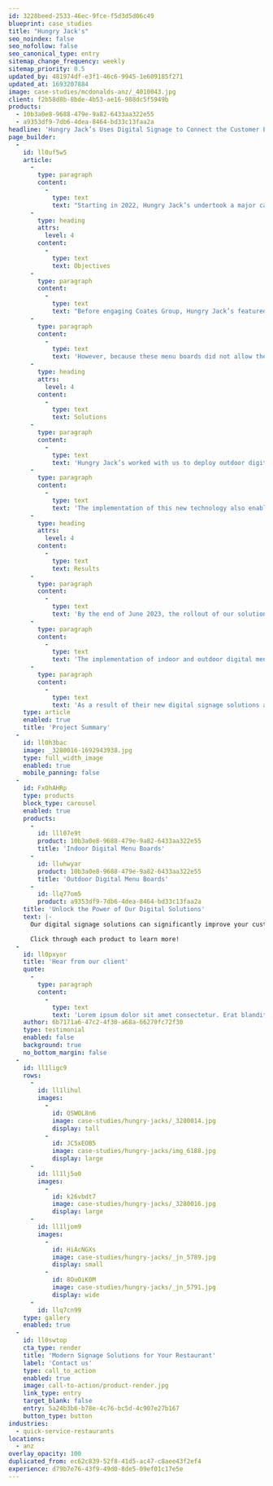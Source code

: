```yaml
---
id: 3228beed-2533-46ec-9fce-f5d3d5d06c49
blueprint: case_studies
title: "Hungry Jack's"
seo_noindex: false
seo_nofollow: false
seo_canonical_type: entry
sitemap_change_frequency: weekly
sitemap_priority: 0.5
updated_by: 481974df-e3f1-46c6-9945-1e609185f271
updated_at: 1693207884
image: case-studies/mcdonalds-anz/_4010043.jpg
client: f2b58d8b-8bde-4b53-ae16-988dc5f5949b
products:
  - 10b3a0e8-9688-479e-9a82-6433aa322e55
  - a9353df9-7db6-4dea-8464-bd33c13faa2a
headline: 'Hungry Jack’s Uses Digital Signage to Connect the Customer Experience at +300 Locations'
page_builder:
  -
    id: ll0uf5w5
    article:
      -
        type: paragraph
        content:
          -
            type: text
            text: "Starting in 2022, Hungry Jack’s undertook a major campaign to uplift their entire customer journey experience – both in restaurant and in the drive thru – through the installation of modern indoor and outdoor digital menu boards across Australia.\_"
      -
        type: heading
        attrs:
          level: 4
        content:
          -
            type: text
            text: Objectives
      -
        type: paragraph
        content:
          -
            type: text
            text: "Before engaging Coates Group, Hungry Jack’s featured static restaurant front-counter menu boards and drive thru roller boards.\_"
      -
        type: paragraph
        content:
          -
            type: text
            text: 'However, because these menu boards did not allow the brand to update menu content in real-time or leverage more advanced dynamic content publishing strategies, they needed a partner to provide the full digital experience they were looking for.'
      -
        type: heading
        attrs:
          level: 4
        content:
          -
            type: text
            text: Solutions
      -
        type: paragraph
        content:
          -
            type: text
            text: 'Hungry Jack’s worked with us to deploy outdoor digital menu boards and indoor digital menu boards, accompanied by our proprietary Switchboard™ CMS at the majority of their locations.'
      -
        type: paragraph
        content:
          -
            type: text
            text: 'The implementation of this new technology also enabled our team to add customer order display and promotional up-sell integrations to Hungry Jack’s digital merchandising solutions, further enhancing their customer experience.'
      -
        type: heading
        attrs:
          level: 4
        content:
          -
            type: text
            text: Results
      -
        type: paragraph
        content:
          -
            type: text
            text: 'By the end of June 2023, the rollout of our solutions was complete at more than 300+ Hungry Jack’s restaurants across Australia.'
      -
        type: paragraph
        content:
          -
            type: text
            text: 'The implementation of indoor and outdoor digital menu boards enhanced Hungry Jack’s drive thru customer experience, as the seamless ordering journey created makes it easy for visitors to visualise and purchase the items they want. In addition, this also increased efficiency for the brand’s marketing teams - allowing them to update all restaurant locations remotely, down to a restaurant location level.'
      -
        type: paragraph
        content:
          -
            type: text
            text: 'As a result of their new digital signage solutions and Switchboard™ CMS implementation, Hungry Jack’s has seen an incredible improvement in drive thru customer order accuracy, speed of service, and an increase in average check due to upselling.'
    type: article
    enabled: true
    title: 'Project Summary'
  -
    id: ll0h3bac
    image: _3280016-1692943938.jpg
    type: full_width_image
    enabled: true
    mobile_panning: false
  -
    id: FxOhAHRp
    type: products
    block_type: carousel
    enabled: true
    products:
      -
        id: lll07e9t
        product: 10b3a0e8-9688-479e-9a82-6433aa322e55
        title: 'Indoor Digital Menu Boards'
      -
        id: lluhwyar
        product: 10b3a0e8-9688-479e-9a82-6433aa322e55
        title: 'Outdoor Digital Menu Boards'
      -
        id: llq77om5
        product: a9353df9-7db6-4dea-8464-bd33c13faa2a
    title: 'Unlock the Power of Our Digital Solutions'
    text: |-
      Our digital signage solutions can significantly improve your customer experience whilst driving efficiencies and cost-savings for your brand. 

      Click through each product to learn more!
  -
    id: ll0pxyor
    title: 'Hear from our client'
    quote:
      -
        type: paragraph
        content:
          -
            type: text
            text: 'Lorem ipsum dolor sit amet consectetur. Erat blandit ultricies pharetra semper eget consequat. Sollicitudin id neque quam sed diam. Amet tortor cursus amet ullamcorper et massa consequat ornare vulputate. Sit quis venenatis tempor est mi adipiscing nec. Aliquam vel sit interdum ut cursus et sit lacus nunc.'
    author: 6b7171a6-47c2-4f30-a68a-66270fc72f30
    type: testimonial
    enabled: false
    background: true
    no_bottom_margin: false
  -
    id: ll1ligc9
    rows:
      -
        id: ll1lihul
        images:
          -
            id: QSWOL8n6
            image: case-studies/hungry-jacks/_3280014.jpg
            display: tall
          -
            id: JC5xEOB5
            image: case-studies/hungry-jacks/img_6188.jpg
            display: large
      -
        id: ll1lj5o0
        images:
          -
            id: k26vbdt7
            image: case-studies/hungry-jacks/_3280016.jpg
            display: large
      -
        id: ll1ljom9
        images:
          -
            id: HiAcNGXs
            image: case-studies/hungry-jacks/_jn_5789.jpg
            display: small
          -
            id: 8OuOiK0M
            image: case-studies/hungry-jacks/_jn_5791.jpg
            display: wide
      -
        id: llq7cn99
    type: gallery
    enabled: true
  -
    id: ll0swtop
    cta_type: render
    title: 'Modern Signage Solutions for Your Restaurant'
    label: 'Contact us'
    type: call_to_action
    enabled: true
    image: call-to-action/product-render.jpg
    link_type: entry
    target_blank: false
    entry: 5a24b3b6-b78e-4c76-bc5d-4c907e27b167
    button_type: button
industries:
  - quick-service-restaurants
locations:
  - anz
overlay_opacity: 100
duplicated_from: ec62c839-52f8-41d5-ac47-c8aee43f2ef4
experience: d79b7e76-43f9-49d0-8de5-09ef01c17e5e
---
```


